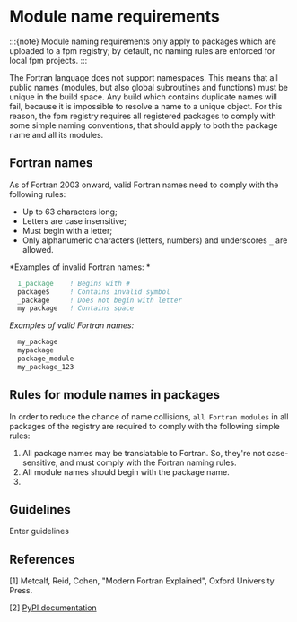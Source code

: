# Module name requirements

:::{note}
Module naming requirements only apply to packages which are uploaded to a fpm registry; by default, no naming rules are enforced for local fpm projects.
:::

The Fortran language does not support namespaces. This means that all public names (modules, but also global subroutines and functions) must be unique in the build space.
Any build which contains duplicate names will fail, because it is impossible to resolve a name to a unique object.
For this reason, the fpm registry requires all registered packages to comply with some simple naming conventions, that should apply to both the package name and all its modules.

## Fortran names

As of Fortran 2003 onward, valid Fortran names need to comply with the following rules:

- Up to 63 characters long;
- Letters are case insensitive;
- Must begin with a letter;
- Only alphanumeric characters (letters, numbers) and underscores `_` are allowed.

*Examples of invalid Fortran names: *

```fortran
  1_package    ! Begins with #
  package$     ! Contains invalid symbol
  _package     ! Does not begin with letter
  my package   ! Contains space
```

*Examples of valid Fortran names:*

```fortran
  my_package
  mypackage
  package_module
  my_package_123
```

## Rules for module names in packages

In order to reduce the chance of name collisions, ``all Fortran modules`` in all packages of the registry are required to comply with the following simple rules:

1. All package names may be translatable to Fortran. So, they're not case-sensitive, and must comply with the Fortran naming rules.
2. All module names should begin with the package name.
3.

## Guidelines

Enter guidelines





## References

[1] Metcalf, Reid, Cohen, "Modern Fortran Explained", Oxford University Press.

[2] [PyPI documentation](https://peps.python.org/pep-0008/#package-and-module-names)

